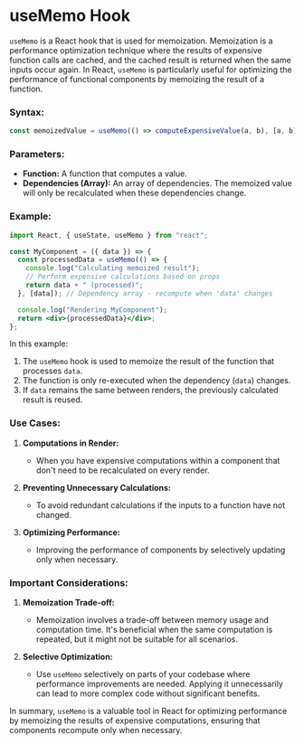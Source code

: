 # useMemo Hook

`useMemo` is a React hook that is used for memoization. Memoization is a performance optimization technique where the results of expensive function calls are cached, and the cached result is returned when the same inputs occur again. In React, `useMemo` is particularly useful for optimizing the performance of functional components by memoizing the result of a function.

### Syntax:

```jsx
const memoizedValue = useMemo(() => computeExpensiveValue(a, b), [a, b]);
```

### Parameters:

- **Function:** A function that computes a value.
- **Dependencies (Array):** An array of dependencies. The memoized value will only be recalculated when these dependencies change.

### Example:

```jsx
import React, { useState, useMemo } from "react";

const MyComponent = ({ data }) => {
  const processedData = useMemo(() => {
    console.log("Calculating memoized result");
    // Perform expensive calculations based on props
    return data + " (processed)";
  }, [data]); // Dependency array - recompute when 'data' changes

  console.log("Rendering MyComponent");
  return <div>{processedData}</div>;
};
```

In this example:

1. The `useMemo` hook is used to memoize the result of the function that processes `data`.
2. The function is only re-executed when the dependency (`data`) changes.
3. If `data` remains the same between renders, the previously calculated result is reused.

### Use Cases:

1. **Computations in Render:**

   - When you have expensive computations within a component that don't need to be recalculated on every render.

2. **Preventing Unnecessary Calculations:**

   - To avoid redundant calculations if the inputs to a function have not changed.

3. **Optimizing Performance:**
   - Improving the performance of components by selectively updating only when necessary.

### Important Considerations:

1. **Memoization Trade-off:**

   - Memoization involves a trade-off between memory usage and computation time. It's beneficial when the same computation is repeated, but it might not be suitable for all scenarios.

2. **Selective Optimization:**
   - Use `useMemo` selectively on parts of your codebase where performance improvements are needed. Applying it unnecessarily can lead to more complex code without significant benefits.

In summary, `useMemo` is a valuable tool in React for optimizing performance by memoizing the results of expensive computations, ensuring that components recompute only when necessary.
